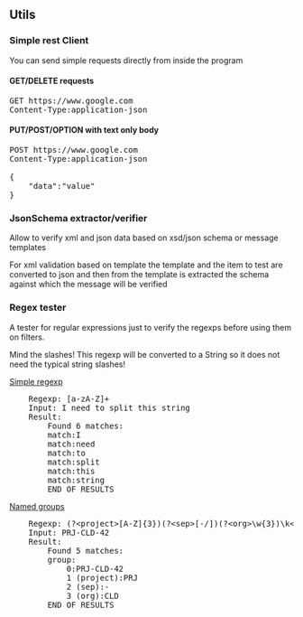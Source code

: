 ## Utils

### Simple rest Client

You can send simple requests directly from inside the program

#### GET/DELETE requests  

<pre>
GET https://www.google.com
Content-Type:application-json
</pre>

#### PUT/POST/OPTION with text only body

<pre>
POST https://www.google.com
Content-Type:application-json

{
    "data":"value"
}
</pre>

### JsonSchema extractor/verifier

Allow to verify xml and json data based on xsd/json schema or message templates

For xml validation based on template the template and the item to test are converted
to json and then from the template is extracted the schema against which the 
message will be verified

### Regex tester

A tester for regular expressions just to verify the regexps before 
using them on filters.

Mind the slashes! This regexp will be converted to a String so it
does not need the typical string slashes!

<u>Simple regexp</u>

<pre>
    Regexp: [a-zA-Z]+
    Input: I need to split this string
    Result:
        Found 6 matches:
        match:I
        match:need
        match:to
        match:split
        match:this
        match:string
        END OF RESULTS
</pre>

<u>Named groups</u>

<pre>
    Regexp: (?&lt;project>[A-Z]{3})(?&lt;sep>[-/])(?&lt;org>\w{3})\k&lt;sep>(?&lt;num>\d+)$
    Input: PRJ-CLD-42
    Result:
        Found 5 matches:
        group:
            0:PRJ-CLD-42
            1 (project):PRJ
            2 (sep):-
            3 (org):CLD
        END OF RESULTS
</pre>